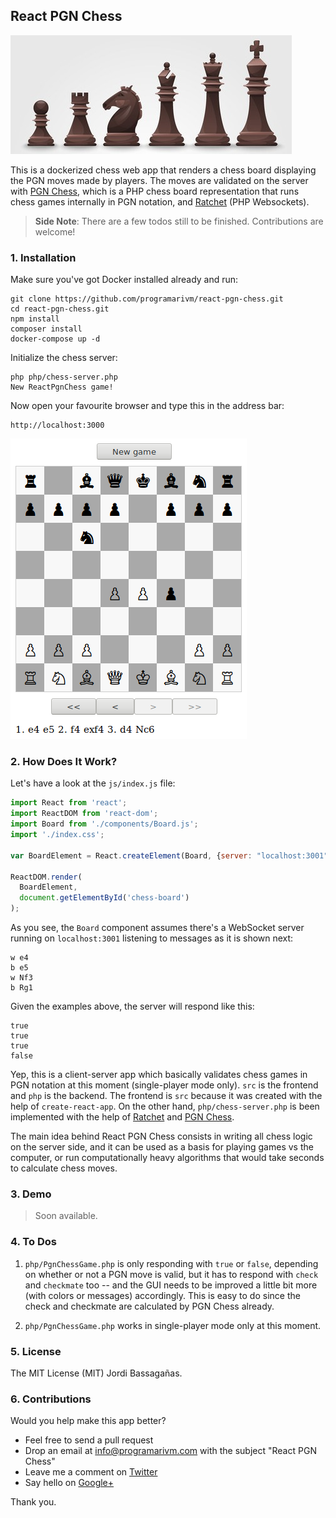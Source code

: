 ## React PGN Chess

![React PGN Chess](/resources/black-chess-pieces.jpg?raw=true)

This is a dockerized chess web app that renders a chess board displaying the PGN moves made by players. The moves are validated on the server with [PGN Chess](https://github.com/programarivm/pgn-chess), which is a PHP chess board representation that runs chess games internally in PGN notation, and [Ratchet](http://socketo.me/) (PHP Websockets).

> **Side Note**: There are a few todos still to be finished. Contributions are welcome!

### 1. Installation

Make sure you've got Docker installed already and run:

    git clone https://github.com/programarivm/react-pgn-chess.git
    cd react-pgn-chess.git
    npm install
    composer install
    docker-compose up -d

Initialize the chess server:

    php php/chess-server.php
    New ReactPgnChess game!

Now open your favourite browser and type this in the address bar:

    http://localhost:3000

![React PGN Chess](/resources/figure-01.png?raw=true)

### 2. How Does It Work?

Let's have a look at the `js/index.js` file:

```JavaScript
import React from 'react';
import ReactDOM from 'react-dom';
import Board from './components/Board.js';
import './index.css';

var BoardElement = React.createElement(Board, {server: "localhost:3001"});

ReactDOM.render(
  BoardElement,
  document.getElementById('chess-board')
);
```

As you see, the `Board` component assumes there's a WebSocket server running on `localhost:3001` listening to messages as it is shown next:

    w e4
    b e5
    w Nf3
    b Rg1

Given the examples above, the server will respond like this:

    true
    true
    true
    false

Yep, this is a client-server app which basically validates chess games in PGN notation at this moment (single-player mode only). `src` is the frontend and `php` is the backend. The frontend is `src` because it was created with the help of `create-react-app`. On the other hand, `php/chess-server.php` is been implemented with the help of [Ratchet](http://socketo.me/) and [PGN Chess](https://github.com/programarivm/pgn-chess).

The main idea behind React PGN Chess consists in writing all chess logic on the server side, and it can be used as a basis for playing games vs the computer, or run computationally heavy algorithms that would take seconds to calculate chess moves.

### 3. Demo

> Soon available.

### 4. To Dos

1. `php/PgnChessGame.php` is only responding with `true` or `false`, depending on whether or not a PGN move is valid, but it has to respond with `check` and `checkmate` too -- and the GUI needs to be improved a little bit more (with colors or messages) accordingly. This is easy to do since the check and checkmate are calculated by PGN Chess already.

2. `php/PgnChessGame.php` works in single-player mode only at this moment.

### 5. License

The MIT License (MIT) Jordi Bassagañas.

### 6. Contributions

Would you help make this app better?

- Feel free to send a pull request
- Drop an email at info@programarivm.com with the subject "React PGN Chess"
- Leave me a comment on [Twitter](https://twitter.com/programarivm)
- Say hello on [Google+](https://plus.google.com/+Programarivm)

Thank you.
